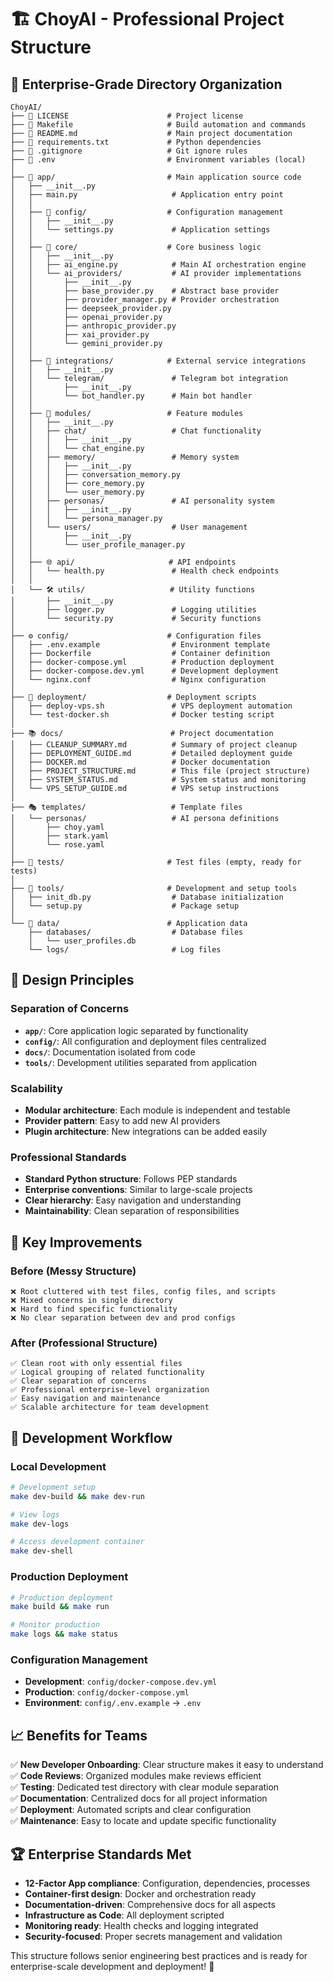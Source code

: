 # 🏗️ ChoyAI - Professional Project Structure

## 📁 **Enterprise-Grade Directory Organization**

```
ChoyAI/
├── 📄 LICENSE                      # Project license
├── 📄 Makefile                     # Build automation and commands
├── 📄 README.md                    # Main project documentation
├── 📄 requirements.txt             # Python dependencies
├── 📄 .gitignore                   # Git ignore rules
├── 📄 .env                         # Environment variables (local)
│
├── 🚀 app/                         # Main application source code
│   ├── __init__.py
│   ├── main.py                     # Application entry point
│   │
│   ├── 🔧 config/                  # Configuration management
│   │   ├── __init__.py
│   │   └── settings.py             # Application settings
│   │
│   ├── 🎯 core/                    # Core business logic
│   │   ├── __init__.py
│   │   ├── ai_engine.py            # Main AI orchestration engine
│   │   └── ai_providers/           # AI provider implementations
│   │       ├── __init__.py
│   │       ├── base_provider.py    # Abstract base provider
│   │       ├── provider_manager.py # Provider orchestration
│   │       ├── deepseek_provider.py
│   │       ├── openai_provider.py
│   │       ├── anthropic_provider.py
│   │       ├── xai_provider.py
│   │       └── gemini_provider.py
│   │
│   ├── 🔗 integrations/            # External service integrations
│   │   ├── __init__.py
│   │   └── telegram/               # Telegram bot integration
│   │       ├── __init__.py
│   │       └── bot_handler.py      # Main bot handler
│   │
│   ├── 🧩 modules/                 # Feature modules
│   │   ├── __init__.py
│   │   ├── chat/                   # Chat functionality
│   │   │   ├── __init__.py
│   │   │   └── chat_engine.py
│   │   ├── memory/                 # Memory system
│   │   │   ├── __init__.py
│   │   │   ├── conversation_memory.py
│   │   │   ├── core_memory.py
│   │   │   └── user_memory.py
│   │   ├── personas/               # AI personality system
│   │   │   ├── __init__.py
│   │   │   └── persona_manager.py
│   │   └── users/                  # User management
│   │       ├── __init__.py
│   │       └── user_profile_manager.py
│   │
│   ├── 🌐 api/                     # API endpoints
│   │   └── health.py               # Health check endpoints
│   │
│   └── 🛠️ utils/                   # Utility functions
│       ├── __init__.py
│       ├── logger.py               # Logging utilities
│       └── security.py             # Security functions
│
├── ⚙️ config/                      # Configuration files
│   ├── .env.example                # Environment template
│   ├── Dockerfile                  # Container definition
│   ├── docker-compose.yml          # Production deployment
│   ├── docker-compose.dev.yml      # Development deployment
│   └── nginx.conf                  # Nginx configuration
│
├── 🚀 deployment/                  # Deployment scripts
│   ├── deploy-vps.sh               # VPS deployment automation
│   └── test-docker.sh              # Docker testing script
│
├── 📚 docs/                        # Project documentation
│   ├── CLEANUP_SUMMARY.md          # Summary of project cleanup
│   ├── DEPLOYMENT_GUIDE.md         # Detailed deployment guide
│   ├── DOCKER.md                   # Docker documentation
│   ├── PROJECT_STRUCTURE.md        # This file (project structure)
│   ├── SYSTEM_STATUS.md            # System status and monitoring
│   └── VPS_SETUP_GUIDE.md          # VPS setup instructions
│
├── 🎭 templates/                   # Template files
│   └── personas/                   # AI persona definitions
│       ├── choy.yaml
│       ├── stark.yaml
│       └── rose.yaml
│
├── 🧪 tests/                       # Test files (empty, ready for tests)
│
├── 🔧 tools/                       # Development and setup tools
│   ├── init_db.py                  # Database initialization
│   └── setup.py                    # Package setup
│
└── 💾 data/                        # Application data
    ├── databases/                  # Database files
    │   └── user_profiles.db
    └── logs/                       # Log files
```

## 🎯 **Design Principles**

### **Separation of Concerns**
- **`app/`**: Core application logic separated by functionality
- **`config/`**: All configuration and deployment files centralized
- **`docs/`**: Documentation isolated from code
- **`tools/`**: Development utilities separated from application

### **Scalability**
- **Modular architecture**: Each module is independent and testable
- **Provider pattern**: Easy to add new AI providers
- **Plugin architecture**: New integrations can be added easily

### **Professional Standards**
- **Standard Python structure**: Follows PEP standards
- **Enterprise conventions**: Similar to large-scale projects
- **Clear hierarchy**: Easy navigation and understanding
- **Maintainability**: Clean separation of responsibilities

## 🔄 **Key Improvements**

### **Before (Messy Structure)**
```
❌ Root cluttered with test files, config files, and scripts
❌ Mixed concerns in single directory
❌ Hard to find specific functionality
❌ No clear separation between dev and prod configs
```

### **After (Professional Structure)**
```
✅ Clean root with only essential files
✅ Logical grouping of related functionality
✅ Clear separation of concerns
✅ Professional enterprise-level organization
✅ Easy navigation and maintenance
✅ Scalable architecture for team development
```

## 🚀 **Development Workflow**

### **Local Development**
```bash
# Development setup
make dev-build && make dev-run

# View logs
make dev-logs

# Access development container
make dev-shell
```

### **Production Deployment**
```bash
# Production deployment
make build && make run

# Monitor production
make logs && make status
```

### **Configuration Management**
- **Development**: `config/docker-compose.dev.yml`
- **Production**: `config/docker-compose.yml`
- **Environment**: `config/.env.example` → `.env`

## 📈 **Benefits for Teams**

✅ **New Developer Onboarding**: Clear structure makes it easy to understand  
✅ **Code Reviews**: Organized modules make reviews efficient  
✅ **Testing**: Dedicated test directory with clear module separation  
✅ **Documentation**: Centralized docs for all project information  
✅ **Deployment**: Automated scripts and clear configuration  
✅ **Maintenance**: Easy to locate and update specific functionality  

## 🏆 **Enterprise Standards Met**

- **12-Factor App compliance**: Configuration, dependencies, processes
- **Container-first design**: Docker and orchestration ready
- **Documentation-driven**: Comprehensive docs for all aspects
- **Infrastructure as Code**: All deployment scripted
- **Monitoring ready**: Health checks and logging integrated
- **Security-focused**: Proper secrets management and validation

This structure follows senior engineering best practices and is ready for enterprise-scale development and deployment! 🎉
